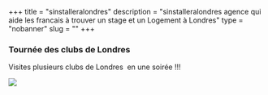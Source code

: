 +++
title = "sinstalleralondres"
description = "sinstalleralondres agence qui aide les francais à trouver un stage et un Logement à Londres"
type = "nobanner"
slug = ""
+++

<section class="mbr-section mbr-section-hero mbr-section-full header2 mbr-parallax-background mbr-after-navbar" id="header2-1d" style="background-image: url(/images/ministry-pic1-2000x1600.jpg);">
<div class="mbr-overlay" style="opacity: 0.6; background-color: rgb(0, 0, 0);">
</div>
<div class="mbr-table mbr-table-full">
<div class="mbr-table-cell">
<div class="container">
<div class="mbr-section row">
<div class="mbr-table-md-up">
<div class="mbr-table-cell col-md-5 content-size text-xs-center text-md-right">
<h3 class="mbr-section-title display-2">Tournée des clubs de Londres</h3>
<div class="mbr-section-text">
<p>Visites plusieurs clubs de Londres &nbsp;en une soirée !!!</p>
</div>
</div>
<div class="mbr-table-cell mbr-valign-top mbr-left-padding-md-up col-md-7 image-size" style="width: 65%;">
<div class="mbr-figure"><a href="https://nutspubcrawl.com"><img src="/images/original-1400x1225.png"></a></div>
</div>
</div>
</div>
</div>
</div>
</section>
<section><container>
<br>
<center><script src="https://assets.ticketinghub.com/checkout.js" data-channel="63df813d-9d4b-44d6-9109-67196c19cff5" data-endpoint="https://api.ticketinghub.com" data-layout="embed" data-landing="tickets" data-event-period="7" data-fields="name,email,telephone" data-color="#314770" data-button-label="BOOK NOW" data-discounts="1" data-free="0" data-avs="0" data-subscribe="1"></script>

</center>


</section>
